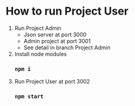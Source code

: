 # How to run Project User

1. Run Project Admin
    - Json server at port 3000
    - Admin project at port 3001
    - See detail in branch Project Admin
2. Install node modules
    ### `npm i`
3. Run Project User at port 3002
    ### `npm start`
